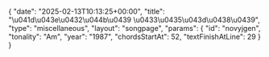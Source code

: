 {
    "date": "2025-02-13T10:13:25+00:00",
    "title": "\u041d\u043e\u0432\u044b\u0439 \u0433\u0435\u043d\u0438\u0439",
    "type": "miscellaneous",
    "layout": "songpage",
    "params": {
        "id": "novyjgen",
        "tonality": "Am",
        "year": "1987",
        "chordsStartAt": 52,
        "textFinishAtLine": 29
    }
}